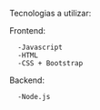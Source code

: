 Tecnologias a utilizar:
 
  Frontend:
     
      -Javascript
      -HTML
      -CSS + Bootstrap
  
  Backend:
     
      -Node.js
